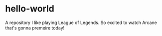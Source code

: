 # hello-world
A repository
I like playing League of Legends. So excited to watch Arcane that's gonna premeire today!
